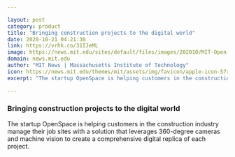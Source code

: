 ```yaml
---

layout: post
category: product
title: "Bringing construction projects to the digital world"
date: 2020-10-21 04:21:30
link: https://vrhk.co/31IJeML
image: https://news.mit.edu/sites/default/files/images/202010/MIT-Open-Space-01-Press.jpg
domain: news.mit.edu
author: "MIT News | Massachusetts Institute of Technology"
icon: https://news.mit.edu/themes/mit/assets/img/favicon/apple-icon-57x57.png
excerpt: "The startup OpenSpace is helping customers in the construction industry manage their job sites with a solution that leverages 360-degree cameras and machine vision to create a comprehensive digital replica of each project."

---
```


### Bringing construction projects to the digital world

The startup OpenSpace is helping customers in the construction industry manage their job sites with a solution that leverages 360-degree cameras and machine vision to create a comprehensive digital replica of each project.